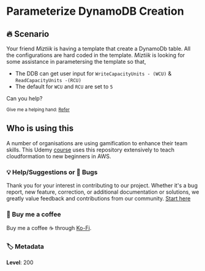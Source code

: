 # Parameterize DynamoDB Creation

## 🔥 Scenario

Your friend _Miztiik_ is having a template that create a DynamoDb table. All the configurations are hard coded in the template. _Miztiik_ is looking for some assistance in parametersing the template so that,

- The DDB can get user input for `WriteCapacityUnits - (WCU)`  & `ReadCapacityUnits -(RCU)`
- The default for `WCU` and `RCU` are set to `5`

Can you help?

<sup>Give me a helping hand: [Refer][1]</sup>

## Who is using this

A number of organisations are using gamification to enhance their team skills. This Udemy [course][100] uses this repository extensively to teach cloudformation to new beginners in AWS.

### 💡 Help/Suggestions or 🐛 Bugs

Thank you for your interest in contributing to our project. Whether it's a bug report, new feature, correction, or additional documentation or solutions, we greatly value feedback and contributions from our community. [Start here][200]

### 👋 Buy me a coffee

Buy me a coffee ☕ through [Ko-Fi](https://ko-fi.com/miztiik).

### 🏷️ Metadata

**Level**: 200

[1]: https://docs.aws.amazon.com/AWSCloudFormation/latest/UserGuide/parameters-section-structure.html

[100]: https://www.udemy.com/course/aws-cloud-development-kit-from-beginner-to-professional/?referralCode=E15D7FB64E417C547579&couponCode=AWS_4U_MAY

[200]: https://github.com/miztiik/cfn-challenges/issues
